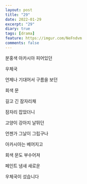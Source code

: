 ```yaml
---
layout: post
title: "29"
date: 2022-01-29
excerpt: "29"
diary: true
tags: [drama]
feature: https://imgur.com/NeFndvm
comments: false
---
```


분홍색 아카시아 피어있던

우체국

언제나 기대어서 구름을 보던

회색 문

길고 긴 잠자리채

잠자리 잡았더니

고양이 강아지 날뛰던

언젠가 그날이 그립구나

아카시아는 베어지고

회색 문도 부수어져

페인트 냄새 새로운

우체국이 섰습니다
